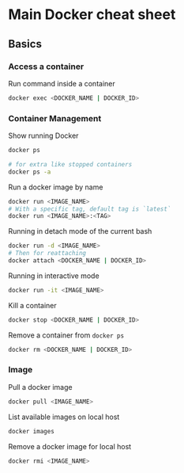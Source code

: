 # Main Docker cheat sheet

## Basics

### Access a container

Run command inside a container
```bash
docker exec <DOCKER_NAME | DOCKER_ID>
```

### Container Management

Show running Docker
```bash
docker ps

# for extra like stopped containers
docker ps -a
```

Run a docker image by name
```bash
docker run <IMAGE_NAME>
# With a specific tag, default tag is `latest`
docker run <IMAGE_NAME>:<TAG>
```

Running in detach mode of the current bash
```bash
docker run -d <IMAGE_NAME>
# Then for reattaching
docker attach <DOCKER_NAME | DOCKER_ID>
```

Running in interactive mode
```bash
docker run -it <IMAGE_NAME>
```

Kill a container
```bash
docker stop <DOCKER_NAME | DOCKER_ID>
```

Remove a container from `docker ps`
```bash
docker rm <DOCKER_NAME | DOCKER_ID>
```

### Image

Pull a docker image
```bash
docker pull <IMAGE_NAME>
```

List available images on local host
```bash
docker images
```

Remove a docker image for local host
```bash
docker rmi <IMAGE_NAME>
```

